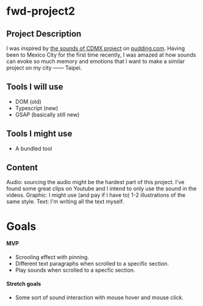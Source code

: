 # fwd-project2

## Project Description
I was inspired by [the sounds of CDMX project](https://pudding.cool/2022/09/cdmx/) on [pudding.com](pudding.com). Having been to Mexico City for the first time recently, I was amazed at how sounds can evoke so much memory and emotions that I want to make a similar project on my city —— Taipei.

## Tools I will use
- DOM (old)
- Typescript (new)
- GSAP (basically still new)


## Tools I might use
- A bundled tool

## Content
Audio: sourcing the audio might be the hardest part of this project. I've found some great clips on Youtube and I intend to only use the sound in the videos.
Graphic: I might use (and pay if I have to) 1-2 illustrations of the same style.
Text: I'm writing all the text myself.

# Goals
#### MVP
- Scrooling effect with pinning.
- Different text paragraphs when scrolled to a specific section.
- Play sounds when scrolled to a specfic section.

#### Stretch goals
- Some sort of sound interaction with mouse hover and mouse click.
